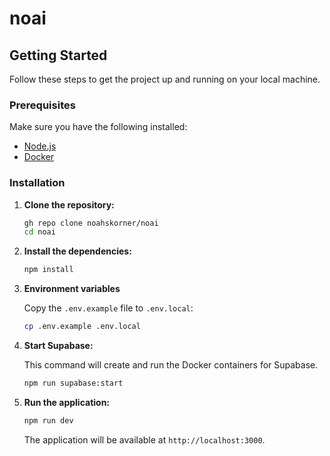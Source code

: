 # noai

## Getting Started

Follow these steps to get the project up and running on your local machine.

### Prerequisites

Make sure you have the following installed:

- [Node.js](https://nodejs.org/)
- [Docker](https://www.docker.com/)

### Installation

1. **Clone the repository:**

   ```sh
   gh repo clone noahskorner/noai
   cd noai
   ```

2. **Install the dependencies:**

   ```sh
   npm install
   ```

3. **Environment variables**

   Copy the `.env.example` file to `.env.local`:

   ```sh
   cp .env.example .env.local
   ```

4. **Start Supabase:**

   This command will create and run the Docker containers for Supabase.

   ```sh
   npm run supabase:start
   ```

5. **Run the application:**

   ```sh
   npm run dev
   ```

   The application will be available at `http://localhost:3000`.
